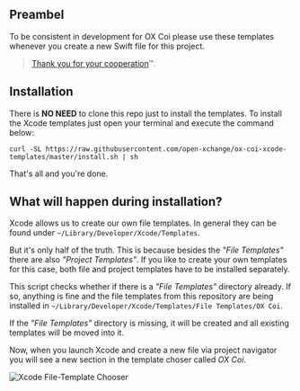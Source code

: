 ## Preambel
To be consistent in development for OX Coi please use these templates whenever you create a new Swift file for this project.

> [Thank you for your cooperation](https://www.youtube.com/watch?v=nx2G3OCVRNk)™.

## Installation

There is **NO NEED** to clone this repo just to install the templates. To install the Xcode templates just open your terminal and execute the command below:

```
curl -SL https://raw.githubusercontent.com/open-xchange/ox-coi-xcode-templates/master/install.sh | sh
```

That's all and you're done.

## What will happen during installation?

Xcode allows us to create our own file templates. In general they can be found under `~/Library/Developer/Xcode/Templates`.

But it's only half of the truth. This is because besides the *"File Templates"* there are also *"Project Templates"*. If you like to create your own templates for this case, both file and project templates have to be installed separately.

This script checks whether if there is a *"File Templates"* directory already. If so, anything is fine and the file templates from this repository are being installed in `~/Library/Developer/Xcode/Templates/File Templates/OX Coi`.

If the *"File Templates"* directory is missing, it will be created and all existing templates will be moved into it.

Now, when you launch Xcode and create a new file via project navigator you will see a new section in the template choser called *OX Coi*.

![Xcode File-Template Chooser](https://user-images.githubusercontent.com/871198/64420599-ef057300-d09f-11e9-89e6-51965e187f93.jpg)